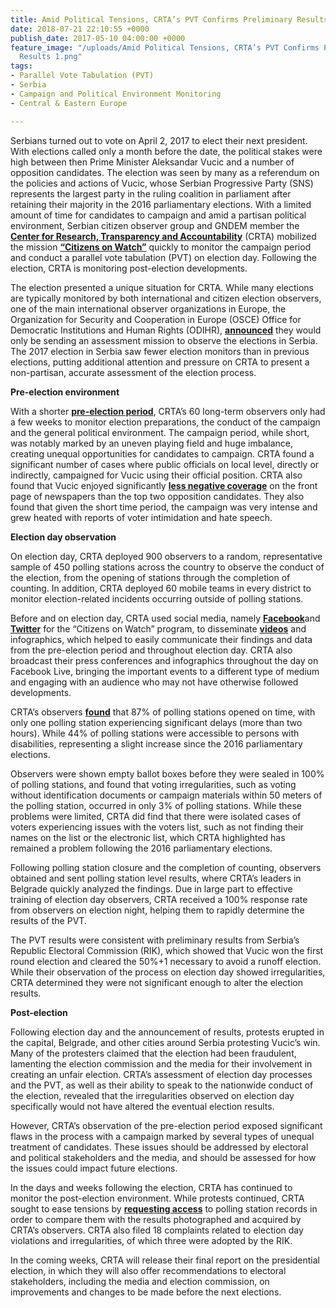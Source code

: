 ```yaml
---
title: Amid Political Tensions, CRTA’s PVT Confirms Preliminary Results
date: 2018-07-21 22:10:55 +0000
publish_date: 2017-05-10 04:00:00 +0000
feature_image: "/uploads/Amid Political Tensions, CRTA’s PVT Confirms Preliminary
  Results 1.png"
tags:
- Parallel Vote Tabulation (PVT)
- Serbia
- Campaign and Political Environment Monitoring
- Central & Eastern Europe

---
```

Serbians turned out to vote on April 2, 2017 to elect their next president. With elections called only a month before the date, the political stakes were high between then Prime Minister Aleksandar Vucic and a number of opposition candidates. The election was seen by many as a referendum on the policies and actions of Vucic, whose Serbian Progressive Party (SNS) represents the largest party in the ruling coalition in parliament after retaining their majority in the 2016 parliamentary elections. With a limited amount of time for candidates to campaign and amid a partisan political environment, Serbian citizen observer group and GNDEM member the [**Center for Research, Transparency and Accountability**](http://crta.rs/en/home-2/) (CRTA) mobilized the mission [**“Citizens on Watch”**](http://www.gradjaninastrazi.rs/) quickly to monitor the campaign period and conduct a parallel vote tabulation (PVT) on election day. Following the election, CRTA is monitoring post-election developments.

The election presented a unique situation for CRTA. While many elections are typically monitored by both international and citizen election observers, one of the main international observer organizations in Europe, the Organization for Security and Cooperation in Europe (OSCE) Office for Democratic Institutions and Human Rights (ODIHR), [**announced**](http://www.balkaninsight.com/en/article/dozen-foreign-observers-to-monitor-serbian-elections-03-28-2017) they would only be sending an assessment mission to observe the elections in Serbia. The 2017 election in Serbia saw fewer election monitors than in previous elections, putting additional attention and pressure on CRTA to present a non-partisan, accurate assessment of the election process.

**Pre-election environment**

With a shorter [**pre-election period**](http://crta.rs/wp-content/uploads/2017/04/CRTA-Citizens-on-Watch-Preliminary-Report-on-Election-Day-Monitoring.pdf), CRTA’s 60 long-term observers only had a few weeks to monitor election preparations, the conduct of the campaign and the general political environment. The campaign period, while short, was notably marked by an uneven playing field and huge imbalance, creating unequal opportunities for candidates to campaign. CRTA found a significant number of cases where public officials on local level, directly or indirectly, campaigned for Vucic using their official position. CRTA also found that Vucic enjoyed significantly [**less negative coverage**](https://www.nytimes.com/2017/03/30/world/europe/serbia-prepares-to-elect-a-president-amid-a-murky-media-landscape.html) on the front page of newspapers than the top two opposition candidates. They also found that given the short time period, the campaign was very intense and grew heated with reports of voter intimidation and hate speech.

**Election day observation**

On election day, CRTA deployed 900 observers to a random, representative sample of 450 polling stations across the country to observe the conduct of the election, from the opening of stations through the completion of counting. In addition, CRTA deployed 60 mobile teams in every district to monitor election-related incidents occurring outside of polling stations.

Before and on election day, CRTA used social media, namely [**Facebook**](https://www.facebook.com/gradjaninastrazi/?hc_ref=PAGES_TIMELINE)and [**Twitter**](https://twitter.com/NaStrazi) for the “Citizens on Watch” program, to disseminate [**videos**](https://www.facebook.com/gradjaninastrazi/videos/730886050406318/) and infographics, which helped to easily communicate their findings and data from the pre-election period and throughout election day. CRTA also broadcast their press conferences and infographics throughout the day on Facebook Live, bringing the important events to a different type of medium and engaging with an audience who may not have otherwise followed developments.

CRTA’s observers [**found**](http://www.gradjaninastrazi.rs/wp-content/uploads/2017/04/CRTA-Citizens-on-Watch-Preliminary-Report-on-Election-Day-Monitoring.pdf) that 87% of polling stations opened on time, with only one polling station experiencing significant delays (more than two hours). While 44% of polling stations were accessible to persons with disabilities, representing a slight increase since the 2016 parliamentary elections.

Observers were shown empty ballot boxes before they were sealed in 100% of polling stations, and found that voting irregularities, such as voting without identification documents or campaign materials within 50 meters of the polling station, occurred in only 3% of polling stations. While these problems were limited, CRTA did find that there were isolated cases of voters experiencing issues with the voters list, such as not finding their names on the list or the electronic list, which CRTA highlighted has remained a problem following the 2016 parliamentary elections.

Following polling station closure and the completion of counting, observers obtained and sent polling station level results, where CRTA’s leaders in Belgrade quickly analyzed the findings. Due in large part to effective training of election day observers, CRTA received a 100% response rate from observers on election night, helping them to rapidly determine the results of the PVT.

The PVT results were consistent with preliminary results from Serbia’s Republic Electoral Commission (RIK), which showed that Vucic won the first round election and cleared the 50%+1 necessary to avoid a runoff election. While their observation of the process on election day showed irregularities, CRTA determined they were not significant enough to alter the election results.

**Post-election**

Following election day and the announcement of results, protests erupted in the capital, Belgrade, and other cities around Serbia protesting Vucic’s win. Many of the protesters claimed that the election had been fraudulent, lamenting the election commission and the media for their involvement in creating an unfair election. CRTA’s assessment of election day processes and the PVT, as well as their ability to speak to the nationwide conduct of the election, revealed that the irregularities observed on election day specifically would not have altered the eventual election results.

However, CRTA’s observation of the pre-election period exposed significant flaws in the process with a campaign marked by several types of unequal treatment of candidates. These issues should be addressed by electoral and political stakeholders and the media, and should be assessed for how the issues could impact future elections.

In the days and weeks following the election, CRTA has continued to monitor the post-election environment. While protests continued, CRTA sought to ease tensions by [**requesting access**](http://crta.rs/crta-files-the-request-for-access-to-polling-board-records/) to polling station records in order to compare them with the results photographed and acquired by CRTA’s observers. CRTA also filed 18 complaints related to election day violations and irregularities, of which three were adopted by the RIK.

In the coming weeks, CRTA will release their final report on the presidential election, in which they will also offer recommendations to electoral stakeholders, including the media and election commission, on improvements and changes to be made before the next elections.